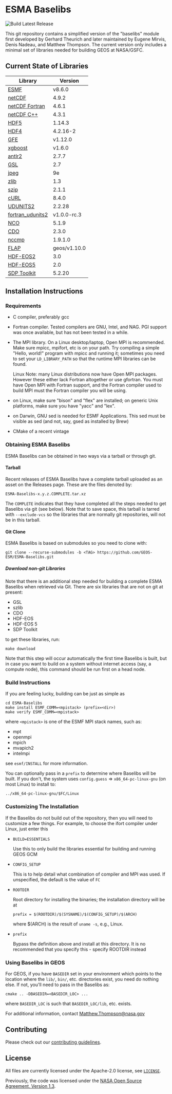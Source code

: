# ESMA Baselibs

![Build Latest Release](https://github.com/GEOS-ESM/ESMA-Baselibs/workflows/Build%20Baselibs/badge.svg?event=release)

This git repository contains a simplified version of the "baselibs"
module first developed by Gerhard Theurich and later maintained by
Eugene Mirvis, Denis Nadeau, and Matthew Thompson. The current version
only includes a minimal set of libraries needed for building GEOS at
NASA/GSFC.

## Current State of Libraries

| Library                                                                  | Version      |
| ---                                                                      | ---          |
| [ESMF](https://github.com/esmf-org/esmf)                                 | v8.6.0       |
| [netCDF](https://github.com/Unidata/netcdf-c)                            | 4.9.2        |
| [netCDF Fortran](https://github.com/Unidata/netcdf-fortran)              | 4.6.1        |
| [netCDF C++](https://github.com/Unidata/netcdf-cxx4)                     | 4.3.1        |
| [HDF5](https://portal.hdfgroup.org/display/support)                      | 1.14.3       |
| [HDF4](https://portal.hdfgroup.org/display/support)                      | 4.2.16-2     |
| [GFE](https://github.com/Goddard-Fortran-Ecosystem/GFE)                  | v1.12.0      |
| [xgboost](https://github.com/dmlc/xgboost)                               | v1.6.0       |
| [antlr2](https://www.antlr2.org/)                                        | 2.7.7        |
| [GSL](https://www.gnu.org/software/gsl/)                                 | 2.7          |
| [jpeg](http://www.ijg.org/)                                              | 9e           |
| [zlib](http://www.zlib.net/)                                             | 1.3          |
| [szip](https://support.hdfgroup.org/doc_resource/SZIP/)                  | 2.1.1        |
| [cURL](https://curl.haxx.se/)                                            | 8.4.0        |
| [UDUNITS2](https://github.com/GMAO-SI-Team/UDUNITS-2.git)                | 2.2.28       |
| [fortran_udunits2](https://github.com/GMAO-SI-Team/fortran_udunits2.git) | v1.0.0-rc.3  |
| [NCO](http://nco.sourceforge.net/)                                       | 5.1.9        |
| [CDO](https://code.mpimet.mpg.de/projects/cdo)                           | 2.3.0        |
| [nccmp](https://gitlab.com/remikz/nccmp)                                 | 1.9.1.0      |
| [FLAP](https://github.com/mathomp4/FLAP)                                 | geos/v1.10.0 |
| [HDF-EOS2](https://wiki.earthdata.nasa.gov/display/DAS)                  | 3.0          |
| [HDF-EOS5](https://wiki.earthdata.nasa.gov/display/DAS)                  | 2.0          |
| [SDP Toolkit](https://wiki.earthdata.nasa.gov/display/DAS)               | 5.2.20       |

## Installation Instructions

### Requirements

- C compiler, preferably gcc

- Fortran compiler. Tested compilers are GNU, Intel, and NAG.
  PGI support was once available, but has not been tested in a while.

- The MPI library. On a Linux desktop/laptop, Open MPI is recommended.
  Make sure mpicc, mpifort, etc is on your path. Try compiling a simple
  "Hello, world!" program with mpicc and running it; sometimes you need
  to set your `LD_LIBRARY_PATH` so that the runtime MPI libraries can be
  found.

  Linux Note: many Linux distributions now have Open MPI packages.
              However these either lack Fortran altogether or
              use gfortran. You must have Open MPI with Fortran
              support, and the Fortran compiler used to build MPI
              must the Fortran compiler you will be using.

- on Linux, make sure "bison" and "flex" are installed; on generic Unix
  platforms, make sure you have "yacc" and "lex".

- on Darwin, GNU sed is needed for ESMF Applications. This sed must be
  visible as sed (and not, say, gsed as installed by Brew)

- CMake of a recent vintage

### Obtaining ESMA Baselibs

ESMA Baselibs can be obtained in two ways via a tarball or through git.

#### Tarball

Recent releases of ESMA Baselibs have a complete tarball uploaded as an
asset on the Releases page. These are the files denoted by:
```
ESMA-Baselibs-x.y.z.COMPLETE.tar.xz
```

The `COMPLETE` indicates that they have completed all the steps needed
to get Baselibs via git (see below). Note that to save space, this
tarball is tarred with `--exclude-vcs` so the libraries that are
normally git repositories, will not be in this tarball.

#### Git Clone

ESMA Baselibs is based on submodules so you need to clone with:

```
git clone --recurse-submodules -b <TAG> https://github.com/GEOS-ESM/ESMA-Baselibs.git
```

##### Download non-git Libraries

Note that there is an additional step needed for building a complete
ESMA Baselibs when retrieved via Git. There are six libraries that are not on git at present:

* GSL
* szlib
* CDO
* HDF-EOS
* HDF-EOS 5
* SDP Toolkit

to get these libraries, run:
```
make download
```
Note that this step will occur automatically the first time Baselibs is
built, but in case you want to build on a system without internet
access (say, a compute node), this command should be run first on a head
node.

### Build Instructions

If you are feeling lucky, building can be just as simple as

```
cd ESMA-Baselibs
make install ESMF_COMM=<mpistack> (prefix=<dir>)
make verify ESMF_COMM=<mpistack>
```
where `<mpistack>` is one of the ESMF MPI stack names, such as:

- mpt
- openmpi
- mpich
- mvapich2
- intelmpi

see `esmf/INSTALL` for more information.

You can optionally pass in a `prefix` to determine where Baselibs will
be built. If you don't, the system uses `config.guess` =>
`x86_64-pc-linux-gnu` (on most Linux) to install to:
```
../x86_64-pc-linux-gnu/$FC/Linux
```

### Customizing The Installation

If the Baselibs do not build out of the repository, then you will
need to customize a few things. For example, to choose the ifort
compiler under Linux, just enter this

- `BUILD=ESSENTIALS`

  Use this to only build the libraries essential for building and
  running GEOS GCM

- `CONFIG_SETUP`

  This is to help detail what combination of compiler and
  MPI was used. If unspecified, the default is the value
  of `FC`

- `ROOTDIR`

  Root directory for installing the binaries; the installation directory
  will be at

  ```
  prefix = $(ROOTDIR)/$(SYSNAME)/$(CONFIG_SETUP)/$(ARCH)
  ```

  where $(ARCH) is the result of `uname -s`, e.g., Linux.

- `prefix`

  Bypass the definition above and install at this directory. It is no
  recommended that you specify this - specify ROOTDIR instead

### Using Baselibs in GEOS

For GEOS, if you have `BASEDIR` set in your environment which points to the location where
the `lib/`, `bin/`, etc. directories exist, you need do nothing else.
If not, you'll need to pass in the Baselibs as:

```
cmake .. -DBASEDIR=<BASEDIR_LOC> ...
```
where `BASEDIR_LOC` is such that `BASEDIR_LOC/lib`, etc. exists.

For additional information, contact Matthew.Thompson@nasa.gov


## Contributing

Please check out our [contributing guidelines](CONTRIBUTING.md).

## License

All files are currently licensed under the Apache-2.0 license, see [`LICENSE`](LICENSE).

Previously, the code was licensed under the [NASA Open Source Agreement, Version 1.3](LICENSE-NOSA).
